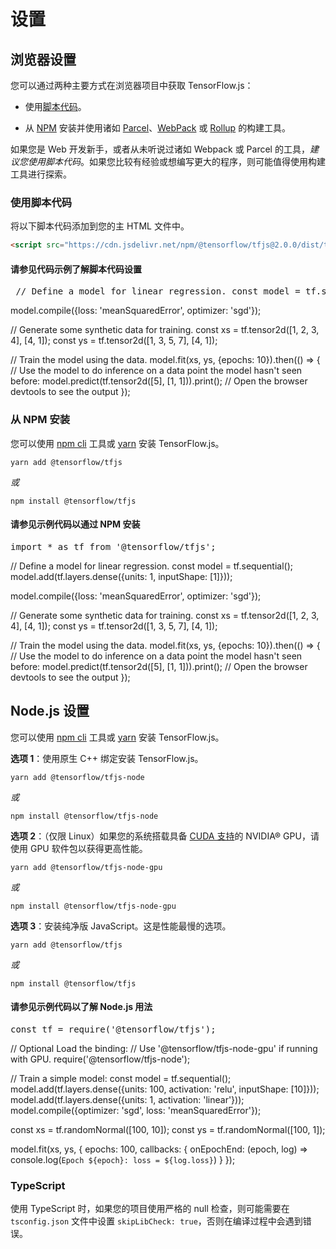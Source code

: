 # 设置

## 浏览器设置

您可以通过两种主要方式在浏览器项目中获取 TensorFlow.js：

- 使用[脚本代码](https://developer.mozilla.org/en-US/docs/Learn/HTML/Howto/Use_JavaScript_within_a_webpage)。

- 从 [NPM](https://www.npmjs.com) 安装并使用诸如 [Parcel](https://parceljs.org/)、[WebPack](https://webpack.js.org/) 或 [Rollup](https://rollupjs.org/guide/en) 的构建工具。

如果您是 Web 开发新手，或者从未听说过诸如 Webpack 或 Parcel 的工具，*建议您使用脚本代码*。如果您比较有经验或想编写更大的程序，则可能值得使用构建工具进行探索。

### 使用脚本代码

将以下脚本代码添加到您的主 HTML 文件中。

```html
<script src="https://cdn.jsdelivr.net/npm/@tensorflow/tfjs@2.0.0/dist/tf.min.js"></script>
```

<section class="expandable">
  <h4 class="showalways">请参见代码示例了解脚本代码设置</h4>
  <pre class="prettyprint"> // Define a model for linear regression. const model = tf.sequential(); model.add(tf.layers.dense({units: 1, inputShape: [1]}));</pre></section>

model.compile({loss: 'meanSquaredError', optimizer: 'sgd'});

// Generate some synthetic data for training. const xs = tf.tensor2d([1, 2, 3, 4], [4, 1]); const ys = tf.tensor2d([1, 3, 5, 7], [4, 1]);

// Train the model using the data. model.fit(xs, ys, {epochs: 10}).then(() =&gt; { // Use the model to do inference on a data point the model hasn't seen before: model.predict(tf.tensor2d([5], [1, 1])).print(); // Open the browser devtools to see the output });




### 从 NPM 安装

您可以使用 [npm cli](https://docs.npmjs.com/cli/npm) 工具或 [yarn](https://yarnpkg.com/en/) 安装 TensorFlow.js。

```
yarn add @tensorflow/tfjs
```

*或*

```
npm install @tensorflow/tfjs
```

<section class="expandable">
  <h4 class="showalways">请参见示例代码以通过 NPM 安装</h4>
  <pre class="prettyprint">
import * as tf from '@tensorflow/tfjs';
</pre></section>

// Define a model for linear regression. const model = tf.sequential(); model.add(tf.layers.dense({units: 1, inputShape: [1]}));

model.compile({loss: 'meanSquaredError', optimizer: 'sgd'});

// Generate some synthetic data for training. const xs = tf.tensor2d([1, 2, 3, 4], [4, 1]); const ys = tf.tensor2d([1, 3, 5, 7], [4, 1]);

// Train the model using the data. model.fit(xs, ys, {epochs: 10}).then(() =&gt; { // Use the model to do inference on a data point the model hasn't seen before: model.predict(tf.tensor2d([5], [1, 1])).print(); // Open the browser devtools to see the output });




## Node.js 设置

您可以使用 [npm cli](https://docs.npmjs.com/cli/npm) 工具或 [yarn](https://yarnpkg.com/en/) 安装 TensorFlow.js。

**选项 1**：使用原生 C++ 绑定安装 TensorFlow.js。

```
yarn add @tensorflow/tfjs-node
```

*或*

```
npm install @tensorflow/tfjs-node
```

**选项 2**：（仅限 Linux）如果您的系统搭载具备 [CUDA 支持](https://www.tensorflow.org/install/install_linux#NVIDIARequirements)的 NVIDIA® GPU，请使用 GPU 软件包以获得更高性能。

```
yarn add @tensorflow/tfjs-node-gpu
```

*或*

```
npm install @tensorflow/tfjs-node-gpu
```

**选项 3**：安装纯净版 JavaScript。这是性能最慢的选项。

```
yarn add @tensorflow/tfjs
```

*或*

```
npm install @tensorflow/tfjs
```

<section class="expandable">
  <h4 class="showalways">请参见示例代码以了解 Node.js 用法</h4>
  <pre class="prettyprint">
const tf = require('@tensorflow/tfjs');
</pre></section>

// Optional Load the binding: // Use '@tensorflow/tfjs-node-gpu' if running with GPU. require('@tensorflow/tfjs-node');

// Train a simple model: const model = tf.sequential(); model.add(tf.layers.dense({units: 100, activation: 'relu', inputShape: [10]})); model.add(tf.layers.dense({units: 1, activation: 'linear'})); model.compile({optimizer: 'sgd', loss: 'meanSquaredError'});

const xs = tf.randomNormal([100, 10]); const ys = tf.randomNormal([100, 1]);

model.fit(xs, ys, { epochs: 100, callbacks: { onEpochEnd: (epoch, log) =&gt; console.log(`Epoch ${epoch}: loss = ${log.loss}`) } });




### TypeScript

使用 TypeScript 时，如果您的项目使用严格的 null 检查，则可能需要在 `tsconfig.json` 文件中设置 `skipLibCheck: true`，否则在编译过程中会遇到错误。
